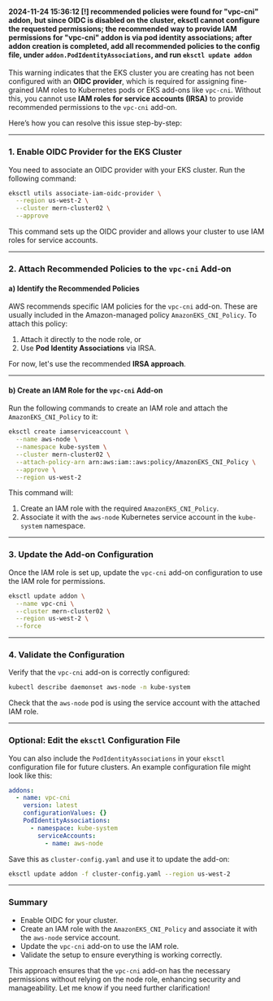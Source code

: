 #### 2024-11-24 15:36:12 [!]  recommended policies were found for "vpc-cni" addon, but since OIDC is disabled on the cluster, eksctl cannot configure the requested permissions; the recommended way to provide IAM permissions for "vpc-cni" addon is via pod identity associations; after addon creation is completed, add all recommended policies to the config file, under `addon.PodIdentityAssociations`, and run `eksctl update addon`

This warning indicates that the EKS cluster you are creating has not been configured with an **OIDC provider**, which is required for assigning fine-grained IAM roles to Kubernetes pods or EKS add-ons like `vpc-cni`. Without this, you cannot use **IAM roles for service accounts (IRSA)** to provide recommended permissions to the `vpc-cni` add-on.

Here’s how you can resolve this issue step-by-step:

---

### 1. Enable OIDC Provider for the EKS Cluster
You need to associate an OIDC provider with your EKS cluster. Run the following command:

```bash
eksctl utils associate-iam-oidc-provider \
  --region us-west-2 \
  --cluster mern-cluster02 \
  --approve
```

This command sets up the OIDC provider and allows your cluster to use IAM roles for service accounts.

---

### 2. Attach Recommended Policies to the `vpc-cni` Add-on

#### a) Identify the Recommended Policies
AWS recommends specific IAM policies for the `vpc-cni` add-on. These are usually included in the Amazon-managed policy `AmazonEKS_CNI_Policy`. To attach this policy:
1. Attach it directly to the node role, or
2. Use **Pod Identity Associations** via IRSA.

For now, let's use the recommended **IRSA approach**.

---

#### b) Create an IAM Role for the `vpc-cni` Add-on

Run the following commands to create an IAM role and attach the `AmazonEKS_CNI_Policy` to it:

```bash
eksctl create iamserviceaccount \
  --name aws-node \
  --namespace kube-system \
  --cluster mern-cluster02 \
  --attach-policy-arn arn:aws:iam::aws:policy/AmazonEKS_CNI_Policy \
  --approve \
  --region us-west-2
```

This command will:
1. Create an IAM role with the required `AmazonEKS_CNI_Policy`.
2. Associate it with the `aws-node` Kubernetes service account in the `kube-system` namespace.

---

### 3. Update the Add-on Configuration
Once the IAM role is set up, update the `vpc-cni` add-on configuration to use the IAM role for permissions.

```bash
eksctl update addon \
  --name vpc-cni \
  --cluster mern-cluster02 \
  --region us-west-2 \
  --force
```

---

### 4. Validate the Configuration
Verify that the `vpc-cni` add-on is correctly configured:

```bash
kubectl describe daemonset aws-node -n kube-system
```

Check that the `aws-node` pod is using the service account with the attached IAM role.

---

### Optional: Edit the `eksctl` Configuration File
You can also include the `PodIdentityAssociations` in your `eksctl` configuration file for future clusters. An example configuration file might look like this:

```yaml
addons:
  - name: vpc-cni
    version: latest
    configurationValues: {}
    PodIdentityAssociations:
      - namespace: kube-system
        serviceAccounts:
          - name: aws-node
```

Save this as `cluster-config.yaml` and use it to update the add-on:
```bash
eksctl update addon -f cluster-config.yaml --region us-west-2
```

---

### Summary
- Enable OIDC for your cluster.
- Create an IAM role with the `AmazonEKS_CNI_Policy` and associate it with the `aws-node` service account.
- Update the `vpc-cni` add-on to use the IAM role.
- Validate the setup to ensure everything is working correctly.

This approach ensures that the `vpc-cni` add-on has the necessary permissions without relying on the node role, enhancing security and manageability. Let me know if you need further clarification!
